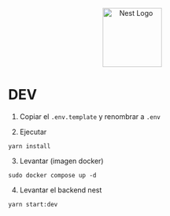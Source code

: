 <p align="center">
  <a href="http://nestjs.com/" target="blank"><img src="https://nestjs.com/img/logo-small.svg" width="120" alt="Nest Logo" /></a>
</p>

# DEV

1. Copiar el `.env.template` y renombrar a `.env`

2. Ejecutar

```
yarn install
```

3. Levantar (imagen docker)

```
sudo docker compose up -d
```

4. Levantar el backend nest

```
yarn start:dev
```
